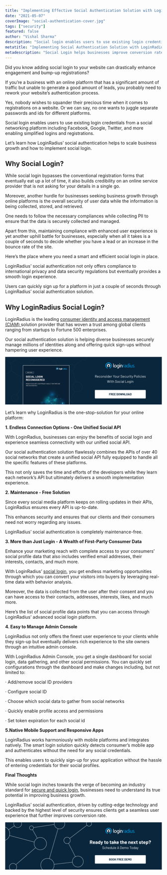 ```yaml
---
title: "Implementing Effective Social Authentication Solution with LoginRadius"
date: "2021-05-07"
coverImage: "social-authentication-cover.jpg"
tags: ["security"]
featured: false
author: "Vishal Sharma"
description: "Social login enables users to use existing login credentials from a social networking platform including Facebook, Google, Twitter, and more enabling simplified logins and registrations. Let’s learn how LoginRadius simplifies social authentication and improves the overall user experience."
metatitle: "Implementing Social Authentication Solution with LoginRadius"
metadescription: "Social Login helps businesses improve conversion rates. This insightful read provides detailed information about LoginRadius’ leading social login capabilities."
---
```


Did you know adding social login to your website can drastically enhance engagement and bump-up registrations?

If you’re a business with an online platform that has a significant amount of traffic but unable to generate a good amount of leads, you probably need to rework your website’s authentication process.

Yes, nobody wishes to squander their precious time when it comes to registrations on a website. Or we can say, no one wants to juggle separate passwords and ids for different platforms.

Social login enables users to use existing login credentials from a social networking platform including Facebook, Google, Twitter, and more enabling simplified logins and registrations.

Let’s learn how LoginRadius’ social authentication helps to scale business growth and how to implement social login.


## Why Social Login?

While social login bypasses the conventional registration forms that eventually eat up a lot of time, it also builds credibility on an online service provider that is not asking for your details in a single go.

Moreover, another hurdle for businesses seeking business growth through online platforms is the overall security of user data while the information is being collected, stored, and retrieved.

One needs to follow the necessary compliances while collecting PII to ensure that the data is securely collected and managed.

Apart from this, maintaining compliance with enhanced user experience is yet another uphill battle for businesses, especially when all it takes is a couple of seconds to decide whether you have a lead or an increase in the bounce rate of the site.


Here’s the place where you need a smart and efficient social login in place.

LoginRadius’ social authentication not only offers compliance to international privacy and data security regulations but eventually provides a smooth login experience.

Users can quickly sign up for a platform in just a couple of seconds through LoginRadius’ social authentication solution.


## Why LoginRadius Social Login?

LoginRadius is the leading [consumer identity and access management (CIAM) ](https://www.loginradius.com/blog/start-with-identity/2019/06/customer-identity-and-access-management/)solution provider that has woven a trust among global clients ranging from startups to Fortune 500 enterprises.

Our social authentication solution is helping diverse businesses securely manage millions of identities along and offering quick sign-ups without hampering user experience.

[![social-login-wp](social-login-wp.png)](https://www.loginradius.com/resource/social-login-reconsidered/)

Let’s learn why LoginRadius is the one-stop-solution for your online platform:
   
**1. Endless Connection Options - One Unified Social API**

With LoginRadius, businesses can enjoy the benefits of social login and experience seamless connectivity with our unified social API.

Our social authentication solution flawlessly combines the APIs of over 40 social networks that create a unified social API fully equipped to handle all the specific features of these platforms.

This not only saves the time and efforts of the developers while they learn each network’s API but ultimately delivers a smooth implementation experience.


**2.      Maintenance - Free Solution**

Since every social media platform keeps on rolling updates in their APIs, LoginRadius ensures every API is up-to-date.

This enhances security and ensures that our clients and their consumers need not worry regarding any issues.

LoginRadius’ social authentication is completely maintenance-free.



**3. More than Just Login - A Wealth of First-Party Consumer Data**

Enhance your marketing reach with complete access to your consumers’ social profile data that also includes verified email addresses, their interests, contacts, and much more.

With LoginRadius’ [social login](https://www.loginradius.com/blog/start-with-identity/2021/02/social-login-infographic/), you get endless marketing opportunities through which you can convert your visitors into buyers by leveraging real-time data with behavior analysis.

Moreover, the data is collected from the user after their consent and you can have access to their contacts, addresses, interests, likes, and much more.

Here’s the list of social profile data points that you can access through LoginRadius’ advanced social login platform.  

**4.      Easy to Manage Admin Console**

LoginRadius not only offers the finest user experience to your clients while they sign-up but eventually delivers rich experience to the site owners through an intuitive admin console.

With LoginRadius Admin Console, you get a single dashboard for social login, data gathering, and other social permissions. You can quickly set configurations through the dashboard and make changes including, but not limited to:



· Add/remove social ID providers

· Configure social ID

· Choose which social data to gather from social networks

· Quickly enable profile access and permissions

· Set token expiration for each social id



**5.Native Mobile Support and Responsive Apps**   

LoginRadius works harmoniously with mobile platforms and integrates natively. The smart login solution quickly detects consumer’s mobile app and authenticates without the need for any social credentials.

This enables users to quickly sign-up for your application without the hassle of entering credentials for their social profiles.  

**Final Thoughts**

While social login inches towards the verge of becoming an industry standard for [secure and quick login](https://www.loginradius.com/blog/start-with-identity/2020/12/login-security/), businesses need to understand its true potential in improving business growth.

LoginRadius’ social authentication, driven by cutting-edge technology and backed by the highest level of security ensures clients get a seamless user experience that further improves conversion rate.


[![LoginRadius Book a Demo](Book-a-demo.png)](https://www.loginradius.com/book-a-demo/)

